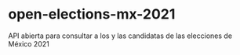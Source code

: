 # open-elections-mx-2021
API abierta para consultar a los y las candidatas de las elecciones de México 2021
